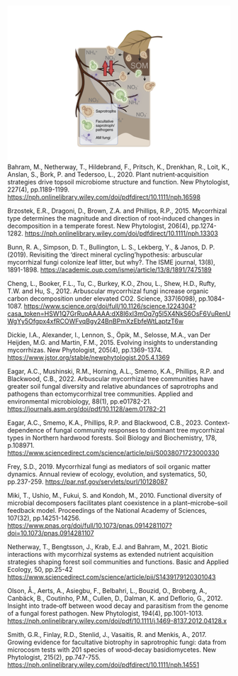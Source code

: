 ![AM_A](/docs/assets/AM_Panel_A.png)
Bahram, M., Netherway, T., Hildebrand, F., Pritsch, K., Drenkhan, R., Loit, K., Anslan, S., Bork, P. and Tedersoo, L., 2020. Plant nutrient‐acquisition strategies drive topsoil microbiome structure and function. New Phytologist, 227(4), pp.1189-1199.
https://nph.onlinelibrary.wiley.com/doi/pdfdirect/10.1111/nph.16598

Brzostek, E.R., Dragoni, D., Brown, Z.A. and Phillips, R.P., 2015. Mycorrhizal type determines the magnitude and direction of root‐induced changes in decomposition in a temperate forest. New Phytologist, 206(4), pp.1274-1282.
https://nph.onlinelibrary.wiley.com/doi/pdfdirect/10.1111/nph.13303

Bunn, R. A., Simpson, D. T., Bullington, L. S., Lekberg, Y., & Janos, D. P. (2019). Revisiting the ‘direct mineral cycling’hypothesis: arbuscular mycorrhizal fungi colonize leaf litter, but why?. The ISME journal, 13(8), 1891-1898.
https://academic.oup.com/ismej/article/13/8/1891/7475189

Cheng, L., Booker, F.L., Tu, C., Burkey, K.O., Zhou, L., Shew, H.D., Rufty, T.W. and Hu, S., 2012. Arbuscular mycorrhizal fungi increase organic carbon decomposition under elevated CO2. Science, 337(6098), pp.1084-1087.
https://www.science.org/doi/full/10.1126/science.1224304?casa_token=HSW1Q7GrRuoAAAAA:dX8I6xl3mOq7g5l5X4NkS6OsF6VuRenUWgYy5Ofgpx4xfRCOWFvqBgy24BnBPmXzEbfeWtLaptzT6w

Dickie, I.A., Alexander, I., Lennon, S., Öpik, M., Selosse, M.A., van Der Heijden, M.G. and Martin, F.M., 2015. Evolving insights to understanding mycorrhizas. New Phytologist, 205(4), pp.1369-1374.
https://www.jstor.org/stable/newphytologist.205.4.1369

Eagar, A.C., Mushinski, R.M., Horning, A.L., Smemo, K.A., Phillips, R.P. and Blackwood, C.B., 2022. Arbuscular mycorrhizal tree communities have greater soil fungal diversity and relative abundances of saprotrophs and pathogens than ectomycorrhizal tree communities. Applied and environmental microbiology, 88(1), pp.e01782-21.
https://journals.asm.org/doi/pdf/10.1128/aem.01782-21

Eagar, A.C., Smemo, K.A., Phillips, R.P. and Blackwood, C.B., 2023. Context-dependence of fungal community responses to dominant tree mycorrhizal types in Northern hardwood forests. Soil Biology and Biochemistry, 178, p.108971.
https://www.sciencedirect.com/science/article/pii/S0038071723000330

Frey, S.D., 2019. Mycorrhizal fungi as mediators of soil organic matter dynamics. Annual review of ecology, evolution, and systematics, 50, pp.237-259.
https://par.nsf.gov/servlets/purl/10128087

Miki, T., Ushio, M., Fukui, S. and Kondoh, M., 2010. Functional diversity of microbial decomposers facilitates plant coexistence in a plant–microbe–soil feedback model. Proceedings of the National Academy of Sciences, 107(32), pp.14251-14256. 
https://www.pnas.org/doi/full/10.1073/pnas.0914281107?doi=10.1073/pnas.0914281107

Netherway, T., Bengtsson, J., Krab, E.J. and Bahram, M., 2021. Biotic interactions with mycorrhizal systems as extended nutrient acquisition strategies shaping forest soil communities and functions. Basic and Applied Ecology, 50, pp.25-42
https://www.sciencedirect.com/science/article/pii/S1439179120301043

Olson, Å., Aerts, A., Asiegbu, F., Belbahri, L., Bouzid, O., Broberg, A., Canbäck, B., Coutinho, P.M., Cullen, D., Dalman, K. and Deflorio, G., 2012. Insight into trade‐off between wood decay and parasitism from the genome of a fungal forest pathogen. New Phytologist, 194(4), pp.1001-1013. 
https://nph.onlinelibrary.wiley.com/doi/pdf/10.1111/j.1469-8137.2012.04128.x

Smith, G.R., Finlay, R.D., Stenlid, J., Vasaitis, R. and Menkis, A., 2017. Growing evidence for facultative biotrophy in saprotrophic fungi: data from microcosm tests with 201 species of wood‐decay basidiomycetes. New Phytologist, 215(2), pp.747-755.
https://nph.onlinelibrary.wiley.com/doi/pdfdirect/10.1111/nph.14551
